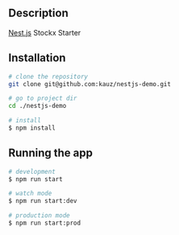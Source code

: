 ## Description

[Nest.js](https://github.com/nestjs/nest) Stockx Starter

## Installation

```bash
# clone the repository
git clone git@github.com:kauz/nestjs-demo.git

# go to project dir
cd ./nestjs-demo

# install
$ npm install
```

## Running the app

```bash
# development
$ npm run start

# watch mode
$ npm run start:dev

# production mode
$ npm run start:prod
```
